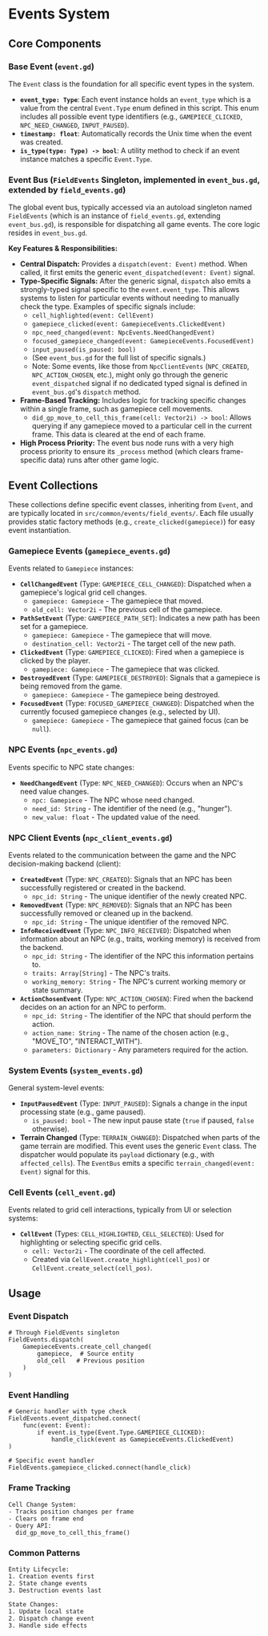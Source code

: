 # Events System

## Core Components

### Base Event (`event.gd`)
The `Event` class is the foundation for all specific event types in the system.
*   **`event_type: Type`**: Each event instance holds an `event_type` which is a value from the central `Event.Type` enum defined in this script. This enum includes all possible event type identifiers (e.g., `GAMEPIECE_CLICKED`, `NPC_NEED_CHANGED`, `INPUT_PAUSED`).
*   **`timestamp: float`**: Automatically records the Unix time when the event was created.
*   **`is_type(type: Type) -> bool`**: A utility method to check if an event instance matches a specific `Event.Type`.

### Event Bus (`FieldEvents` Singleton, implemented in `event_bus.gd`, extended by `field_events.gd`)
The global event bus, typically accessed via an autoload singleton named `FieldEvents` (which is an instance of `field_events.gd`, extending `event_bus.gd`), is responsible for dispatching all game events. The core logic resides in `event_bus.gd`.

**Key Features & Responsibilities:**
*   **Central Dispatch:** Provides a `dispatch(event: Event)` method. When called, it first emits the generic `event_dispatched(event: Event)` signal.
*   **Type-Specific Signals:** After the generic signal, `dispatch` also emits a strongly-typed signal specific to the `event.event_type`. This allows systems to listen for particular events without needing to manually check the type. Examples of specific signals include:
    *   `cell_highlighted(event: CellEvent)`
    *   `gamepiece_clicked(event: GamepieceEvents.ClickedEvent)`
    *   `npc_need_changed(event: NpcEvents.NeedChangedEvent)`
    *   `focused_gamepiece_changed(event: GamepieceEvents.FocusedEvent)`
    *   `input_paused(is_paused: bool)`
    *   (See `event_bus.gd` for the full list of specific signals.)
    *   Note: Some events, like those from `NpcClientEvents` (`NPC_CREATED`, `NPC_ACTION_CHOSEN`, etc.), might only go through the generic `event_dispatched` signal if no dedicated typed signal is defined in `event_bus.gd`'s `dispatch` method.
*   **Frame-Based Tracking:** Includes logic for tracking specific changes within a single frame, such as gamepiece cell movements.
    *   `did_gp_move_to_cell_this_frame(cell: Vector2i) -> bool`: Allows querying if any gamepiece moved to a particular cell in the current frame. This data is cleared at the end of each frame.
*   **High Process Priority:** The event bus node runs with a very high process priority to ensure its `_process` method (which clears frame-specific data) runs after other game logic.

## Event Collections

These collections define specific event classes, inheriting from `Event`, and are typically located in `src/common/events/field_events/`. Each file usually provides static factory methods (e.g., `create_clicked(gamepiece)`) for easy event instantiation.

### Gamepiece Events (`gamepiece_events.gd`)
Events related to `Gamepiece` instances:
*   **`CellChangedEvent`** (Type: `GAMEPIECE_CELL_CHANGED`): Dispatched when a gamepiece's logical grid cell changes.
    *   `gamepiece: Gamepiece` - The gamepiece that moved.
    *   `old_cell: Vector2i` - The previous cell of the gamepiece.
*   **`PathSetEvent`** (Type: `GAMEPIECE_PATH_SET`): Indicates a new path has been set for a gamepiece.
    *   `gamepiece: Gamepiece` - The gamepiece that will move.
    *   `destination_cell: Vector2i` - The target cell of the new path.
*   **`ClickedEvent`** (Type: `GAMEPIECE_CLICKED`): Fired when a gamepiece is clicked by the player.
    *   `gamepiece: Gamepiece` - The gamepiece that was clicked.
*   **`DestroyedEvent`** (Type: `GAMEPIECE_DESTROYED`): Signals that a gamepiece is being removed from the game.
    *   `gamepiece: Gamepiece` - The gamepiece being destroyed.
*   **`FocusedEvent`** (Type: `FOCUSED_GAMEPIECE_CHANGED`): Dispatched when the currently focused gamepiece changes (e.g., selected by UI).
    *   `gamepiece: Gamepiece` - The gamepiece that gained focus (can be `null`).

### NPC Events (`npc_events.gd`)
Events specific to NPC state changes:
*   **`NeedChangedEvent`** (Type: `NPC_NEED_CHANGED`): Occurs when an NPC's need value changes.
    *   `npc: Gamepiece` - The NPC whose need changed.
    *   `need_id: String` - The identifier of the need (e.g., "hunger").
    *   `new_value: float` - The updated value of the need.

### NPC Client Events (`npc_client_events.gd`)
Events related to the communication between the game and the NPC decision-making backend (client):
*   **`CreatedEvent`** (Type: `NPC_CREATED`): Signals that an NPC has been successfully registered or created in the backend.
    *   `npc_id: String` - The unique identifier of the newly created NPC.
*   **`RemovedEvent`** (Type: `NPC_REMOVED`): Signals that an NPC has been successfully removed or cleaned up in the backend.
    *   `npc_id: String` - The unique identifier of the removed NPC.
*   **`InfoReceivedEvent`** (Type: `NPC_INFO_RECEIVED`): Dispatched when information about an NPC (e.g., traits, working memory) is received from the backend.
    *   `npc_id: String` - The identifier of the NPC this information pertains to.
    *   `traits: Array[String]` - The NPC's traits.
    *   `working_memory: String` - The NPC's current working memory or state summary.
*   **`ActionChosenEvent`** (Type: `NPC_ACTION_CHOSEN`): Fired when the backend decides on an action for an NPC to perform.
    *   `npc_id: String` - The identifier of the NPC that should perform the action.
    *   `action_name: String` - The name of the chosen action (e.g., "MOVE_TO", "INTERACT_WITH").
    *   `parameters: Dictionary` - Any parameters required for the action.

### System Events (`system_events.gd`)
General system-level events:
*   **`InputPausedEvent`** (Type: `INPUT_PAUSED`): Signals a change in the input processing state (e.g., game paused).
    *   `is_paused: bool` - The new input pause state (`true` if paused, `false` otherwise).
*   **Terrain Changed** (Type: `TERRAIN_CHANGED`): Dispatched when parts of the game terrain are modified. This event uses the generic `Event` class. The dispatcher would populate its `payload` dictionary (e.g., with `affected_cells`). The `EventBus` emits a specific `terrain_changed(event: Event)` signal for this.

### Cell Events (`cell_event.gd`)
Events related to grid cell interactions, typically from UI or selection systems:
*   **`CellEvent`** (Types: `CELL_HIGHLIGHTED`, `CELL_SELECTED`): Used for highlighting or selecting specific grid cells.
    *   `cell: Vector2i` - The coordinate of the cell affected.
    *   Created via `CellEvent.create_highlight(cell_pos)` or `CellEvent.create_select(cell_pos)`.

## Usage

### Event Dispatch
```gdscript
# Through FieldEvents singleton
FieldEvents.dispatch(
    GamepieceEvents.create_cell_changed(
        gamepiece,  # Source entity
        old_cell   # Previous position
    )
)
```

### Event Handling
```gdscript
# Generic handler with type check
FieldEvents.event_dispatched.connect(
    func(event: Event):
        if event.is_type(Event.Type.GAMEPIECE_CLICKED):
            handle_click(event as GamepieceEvents.ClickedEvent)
)

# Specific event handler
FieldEvents.gamepiece_clicked.connect(handle_click)
```

### Frame Tracking
```
Cell Change System:
- Tracks position changes per frame
- Clears on frame end
- Query API:
  did_gp_move_to_cell_this_frame()
```

### Common Patterns
```
Entity Lifecycle:
1. Creation events first
2. State change events
3. Destruction events last

State Changes:
1. Update local state
2. Dispatch change event
3. Handle side effects
```
